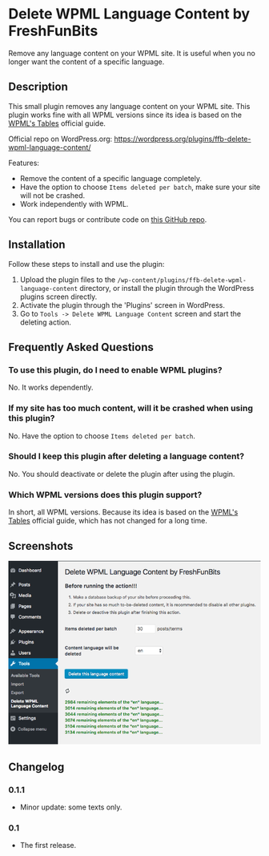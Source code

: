 # Delete WPML Language Content by FreshFunBits

Remove any language content on your WPML site. It is useful when you no longer want the content of a specific language.

## Description

This small plugin removes any language content on your WPML site. This plugin works fine with all WPML versions since its idea is based on the [WPML's Tables](https://wpml.org/documentation/support/wpml-tables/) official guide.

Official repo on WordPress.org: https://wordpress.org/plugins/ffb-delete-wpml-language-content/

Features:

* Remove the content of a specific language completely.
* Have the option to choose `Items deleted per batch`, make sure your site will not be crashed.
* Work independently with WPML.

You can report bugs or contribute code on [this GitHub repo](https://github.com/FreshFunBits/ffb-delete-wpml-language-content).

## Installation

Follow these steps to install and use the plugin:

1. Upload the plugin files to the `/wp-content/plugins/ffb-delete-wpml-language-content` directory, or install the plugin through the WordPress plugins screen directly.
1. Activate the plugin through the 'Plugins' screen in WordPress.
1. Go to `Tools -> Delete WPML Language Content` screen and start the deleting action.


## Frequently Asked Questions

### To use this plugin, do I need to enable WPML plugins?
No. It works dependently.

### If my site has too much content, will it be crashed when using this plugin?
No. Have the option to choose `Items deleted per batch`.

### Should I keep this plugin after deleting a language content?
No. You should deactivate or delete the plugin after using the plugin.

### Which WPML versions does this plugin support?
In short, all WPML versions. Because its idea is based on the [WPML's Tables](https://wpml.org/documentation/support/wpml-tables/) official guide, which has not changed for a long time.

## Screenshots

![The plugin screen in action](screenshot-1.png "The plugin screen in action")

## Changelog

### 0.1.1 
* Minor update: some texts only.

### 0.1
* The first release.